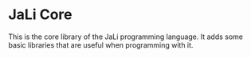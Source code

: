 # JaLi Core

This is the core library of the JaLi programming language. It adds some basic libraries that are useful when programming with it.
